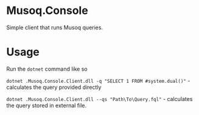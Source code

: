 # Musoq.Console

Simple client that runs Musoq queries.

# Usage

Run the `dotnet` command like so

`dotnet .Musoq.Console.Client.dll -q "SELECT 1 FROM #system.dual()"` - calculates the query provided directly

`dotnet .Musoq.Console.Client.dll --qs "Path\To\Query.fql"` - calculates the query stored in external file.
